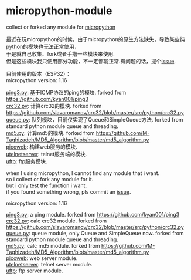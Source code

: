 # micropython-module
collect or forked any module for [micropython](https://github.com/micropython/micropython)

最近在玩micropython的时候，由于micropython的原生方法缺失，导致某些纯python的模块也无法正常使用，  
于是就自己收集、fork或者手撸一些模块来使用.  
但是这些模块我只使用部分功能，不一定都能正常.有问题的话，提个[issue](https://github.com/fuhuo/micropython-module/issues/new).  
  
目前使用的版本（ESP32）：  
micropython version: 1.16  
  
[ping3.py](https://github.com/fuhuo/micropython-module/blob/main/libs/ping3.py): 基于ICMP协议的ping的模块. forked from https://github.com/kyan001/ping3  
[crc32.py](https://github.com/fuhuo/micropython-module/blob/main/libs/crc32.py): 计算crc32的模块. forked from https://github.com/slavaromanov/crc32/blob/master/src/python/crc32.py  
[queue.py](https://github.com/fuhuo/micropython-module/blob/main/libs/queue.py): 队列模块，目前仅实现了Queue和SimpleQueue方法. forked from standard python module queue and threading.  
[md5.py](https://github.com/fuhuo/micropython-module/blob/main/libs/md5.py): 计算md5的模块. forked from https://github.com/M-Taghizadeh/MD5_Algorithm/blob/master/md5_algorithm.py  
[picoweb](https://github.com/pfalcon/picoweb): 构建web服务的模块.  
[utelnetserver](https://github.com/cpopp/MicroTelnetServer): telnet服务端的模块.  
[uftp](https://github.com/robert-hh/FTP-Server-for-ESP8266-ESP32-and-PYBD): ftp服务模块.  

when I using micropython, I cannot find any module that i want.  
so i collect or fork any module for it.  
but i only test the function i want.  
if you found something wrong, pls commit an [issue](https://github.com/fuhuo/micropython-module/issues/new).  
  
micropython version: 1.16  
  
[ping3.py](https://github.com/fuhuo/micropython-module/blob/main/libs/ping3.py): a ping module. forked from https://github.com/kyan001/ping3  
[crc32.py](https://github.com/fuhuo/micropython-module/blob/main/libs/crc32.py): calc crc32 module. forked from https://github.com/slavaromanov/crc32/blob/master/src/python/crc32.py  
[queue.py](https://github.com/fuhuo/micropython-module/blob/main/libs/queue.py): queue module, only Queue and SimpleQueue now. forked from standard python module queue and threading.  
[md5.py](https://github.com/fuhuo/micropython-module/blob/main/libs/md5.py): calc md5 module. forked from https://github.com/M-Taghizadeh/MD5_Algorithm/blob/master/md5_algorithm.py  
[picoweb](https://github.com/pfalcon/picoweb): web server module.  
[utelnetserver](https://github.com/cpopp/MicroTelnetServer): telnet server module.  
[uftp](https://github.com/robert-hh/FTP-Server-for-ESP8266-ESP32-and-PYBD): ftp server module.  